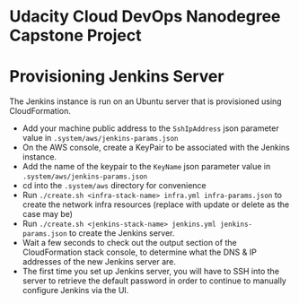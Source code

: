 # Udacity Cloud DevOps Nanodegree Capstone Project


# Provisioning Jenkins Server
The Jenkins instance is run on an Ubuntu server that is provisioned using CloudFormation.

* Add your machine public address to the `SshIpAddress` json parameter value in `.system/aws/jenkins-params.json`
* On the AWS console, create a KeyPair to be associated with the Jenkins instance.
* Add the name of the keypair to the `KeyName` json parameter value in `.system/aws/jenkins-params.json`
* cd into the `.system/aws` directory for convenience
* Run `./create.sh <infra-stack-name> infra.yml infra-params.json` to create the network infra resources (replace with update or delete as the case may be)
* Run `./create.sh <jenkins-stack-name> jenkins.yml jenkins-params.json` to create the Jenkins server.
* Wait a few seconds to check out the output section of the CloudFormation stack console, to determine what the DNS & IP addresses of the new Jenkins server are.
* The first time you set up Jenkins server, you will have to SSH into the server to retrieve the default password in order to continue to manually configure Jenkins via the UI.